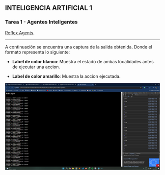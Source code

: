 ## INTELIGENCIA ARTIFICIAL 1

### Tarea 1  - Agentes Inteligentes

[Reflex Agents](https://cristtdev.github.io/reflex-agent.html "Pagina y agentes inteligentes").

---

A continuación se encuentra una captura de la salida obtenida. Donde el formato representa lo siguiente:
* **Label de color blanco**:  Muestra el estado de ambas localidades antes de ejecutar una accion.

* **Label de color amarillo**:  Muestra la accion ejecutada.

![Descripción de la imagen](https://github.com/CristtDev/CristtDev.github.io/blob/main/output.png?raw=true)
